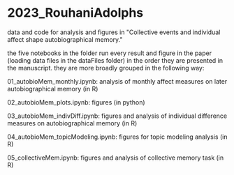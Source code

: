 # 2023_RouhaniAdolphs
data and code for analysis and figures in "Collective events and individual affect shape autobiographical memory."

the five notebooks in the folder run every result and figure in the paper (loading data files in the dataFiles folder) in the order they are presented in the manuscript. they are more broadly grouped in the following way: 

01_autobioMem_monthly.ipynb: analysis of monthly affect measures on later autobiographical memory (in R)

02_autobioMem_plots.ipynb: figures (in python)

03_autobioMem_indivDiff.ipynb: figures and analysis of individual difference measures on autobiographical memory (in R)

04_autobioMem_topicModeling.ipynb: figures for topic modeling analysis (in R)

05_collectiveMem.ipynb: figures and analysis of collective memory task (in R)
